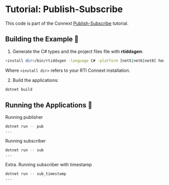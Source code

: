 # Tutorial: Publish-Subscribe

This code is part of the Connext [Publish-Subscribe](https://community.rti.com/static/documentation/developers/learn/publish-subscribe.html) tutorial.

## Building the Example :wrench:

1. Generate the C# types and the project files file with **rtiddsgen**:

```sh
<install dir>/bin/rtiddsgen -language C# -platform [net5|net6|net8] home_automation.idl
```

Where `<install dir>` refers to your RTI Connext installation.

2. Build the applications:

```sh
dotnet build
```

## Running the Applications :rocket:

Running publisher
```sh
dotnet run -- pub
...
```

Running subscriber
```sh
dotnet run -- sub
...
```

Extra. Running subscriber with timestamp
```sh
dotnet run -- sub_timestamp
...
```

